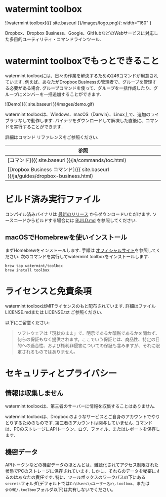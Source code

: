 # watermint toolbox

![watermint toolbox]({{ site.baseurl }}/images/logo.png){: width="160" }

Dropbox、Dropbox Business、Google、GitHubなどのWebサービスに対応した多目的ユーティリティ・コマンドラインツール.

# watermint toolboxでもっとできること

watermint toolboxには、日々の作業を解決するための246コマンドが用意されています. 例えば、あなたがDropbox Businessの管理者で、グループを管理する必要がある場合.
グループコマンドを使って、グループを一括作成したり、グループにメンバーを一括追加することができます.

![Demo]({{ site.baseurl }}/images/demo.gif)

watermint toolboxは、Windows、macOS（Darwin）、Linux上で、追加のライブラリなしで動作します. バイナリをダウンロードして解凍した直後に、コマンドを実行することができます.

詳細はコマンド リファレンスをご参照ください.

| 参照                                                                            |
|---------------------------------------------------------------------------------|
| [コマンド]({{ site.baseurl }}/ja/commands/toc.html)                             |
| [Dropbox Business コマンド]({{ site.baseurl }}/ja/guides/dropbox-business.html) |

# ビルド済み実行ファイル

コンパイル済みバイナリは [最新のリリース](https://github.com/watermint/toolbox/releases/latest) からダウンロードいただけます. ソースコードからビルドする場合には [BUILD.md](BUILD.md) を参照してください.

## macOSでHomebrewを使いインストール

まずHomebrewをインストールします. 手順は [オフィシャルサイト](https://brew.sh/)を参照してください. 次のコマンドを実行してwatermint toolboxをインストールします.
```
brew tap watermint/toolbox
brew install toolbox
```

# ライセンスと免責条項

watermint toolboxはMITライセンスのもと配布されています.
詳細はファイル LICENSE.mdまたは LICENSE.txt ご参照ください.

以下にご留意ください:
> ソフトウェアは「現状のまま」で、明示であるか暗黙であるかを問わず、何らの保証もなく提供されます。ここでいう保証とは、商品性、特定の目的への適合性、および権利非侵害についての保証も含みますが、それに限定されるものではありません。

# セキュリティとプライバシー

## 情報は収集しません 

watermint toolboxは、第三者のサーバーに情報を収集することはありません. 

watermint toolboxは、Dropbox のようなサービスとご自身のアカウントでやりとりするためのものです. 第三者のアカウントは関与していません. コマンドは、PCのストレージにAPIトークン、ログ、ファイル、またはレポートを保存します.

## 機密データ

APIトークンなどの機密データのほとんどは、難読化されてアクセス制限された状態でPCのストレージに保存されています. しかし、それらのデータを秘密にするのはあなたの責任です.
特に、ツールボックスのワークパスの下にある`secrets`フォルダ(デフォルトでは`C:\Users\<ユーザー名>\.toolbox`、または`$HOME/.toolbox`フォルダ以下)は共有しないでください。

